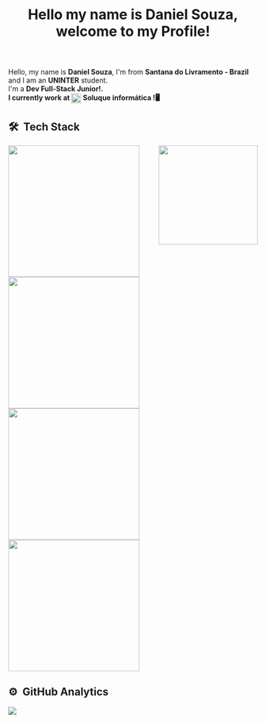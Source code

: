 <header>
    <H1>Hello my name is Daniel Souza, welcome to my Profile!</H1>  
</header>
<div>
    <p>Hello, my name is <b>Daniel Souza</b>, I'm from <b>Santana do Livramento - Brazil</b> and I am an <b>UNINTER</b> student.<br> 
I'm a <b>Dev Full-Stack Junior!<b/>.<br> I currently work at <span><img align="center" width="20" src="https://user-images.githubusercontent.com/88730920/158506237-196028d4-d8c9-449f-8075-d2ada14acf28.png"/> Soluque informática !</span>🖥️</p>
     
</div>
  

## 🛠 &nbsp;Tech Stack
<div>
    <img align="right" width="auto" height="200px" src="https://cdn.dribbble.com/users/214929/screenshots/4366947/dribbble-shot_6.gif"/>
    <img width="265px" src="https://user-images.githubusercontent.com/88730920/158503582-cc221fb5-b3d0-43bd-91c5-933f4b51aa93.png"/>
    <img width="265px" src="https://user-images.githubusercontent.com/88730920/158504403-83a903d3-4c67-474e-a167-b193e3b6a1c7.png"/><br>
    <img width="265px" src="https://user-images.githubusercontent.com/88730920/158504686-81a4227f-679e-448b-abfe-9e626c9ed69a.png"/>
    <img width="265px" src="https://user-images.githubusercontent.com/88730920/158503261-6d7204e6-7ec1-4315-96bf-d5e534f689db.png"/>
</div>

## ⚙️ &nbsp;GitHub Analytics
<div align="left">

<img src="https://github-readme-stats.vercel.app/api?username=MrHoss&show_icons=true&theme=midnight-purple&include_all_commits=true&count_private=true&hide-border=true"/>

</div>
